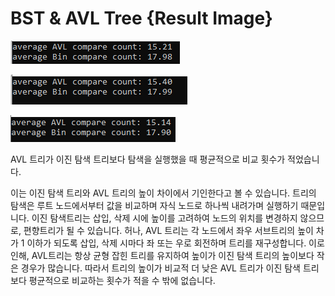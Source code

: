 # BST & AVL Tree {Result Image}
![](./17-compareAVL1.png)

![](./17-compareAVL2.png)

![](./17-compareAVL3.png)

AVL 트리가 이진 탐색 트리보다 탐색을 실행했을 때 평균적으로 비교 횟수가 적었습니다.

이는 이진 탐색 트리와 AVL 트리의 높이 차이에서 기인한다고 볼 수 있습니다. 트리의 탐색은 루트 노드에서부터 값을 비교하며 자식 노드로 하나씩 내려가며 실행하기 때문입니다. 이진 탐색트리는 삽입, 삭제 시에 높이를 고려하여 노드의 위치를 변경하지 않으므로, 편향트리가 될 수 있습니다. 허나, AVL 트리는 각 노드에서 좌우 서브트리의 높이 차가 1 이하가 되도록 삽입, 삭제 시마다 좌 또는 우로 회전하며 트리를 재구성합니다. 이로 인해, AVL트리는 항상 균형 잡힌 트리를 유지하여 높이가 이진 탐색 트리의 높이보다 작은 경우가 많습니다.  따라서 트리의 높이가 비교적 더 낮은 AVL 트리가 이진 탐색 트리보다 평균적으로 비교하는 횟수가 적을 수 밖에 없습니다.
